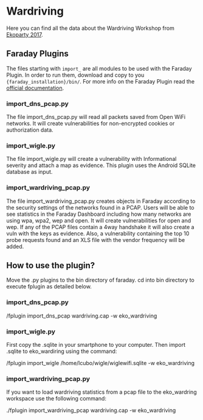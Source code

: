# Wardriving

Here you can find all the data about the Wardriving Workshop from [Ekoparty 2017](http://ekoparty.org).

## Faraday Plugins

The files starting with `import_` are all modules to be used with the Faraday Plugin. In order to run them, download and copy to you `{faraday_installation}/bin/`. For more info on the Faraday Plugin read the [official documentation](https://github.com/infobyte/faraday/wiki/Faraday-Plugin).

### import_dns_pcap.py

The file import_dns_pcap.py will read all packets saved from Open WiFi networks. It will create vulnerabilities for non-encrypted cookies or authorization data.

### import_wigle.py

The file import_wigle.py will create a vulnerability with Informational severity and attach a map as evidence. This plugin uses the Android SQLite database as input.

### import_wardriving_pcap.py

The file import_wardriving_pcap.py creates objects in Faraday according to the security settings of the networks found in a PCAP. Users will be able to see statistics in the Faraday Dashboard including how many networks are using wpa, wpa2, wep and open. It will create vulnerabilities for open and wep. If any of the PCAP files contain a 4way handshake it will also create a vuln with the keys as evidence.
Also, a vulnerability containing the top 10 probe requests found and an XLS file with the vendor frequency will be added.

## How to use the plugin?

Move the .py plugins to the bin directory of faraday. 
cd into bin directory to execute fplugin as detailed below.

### import_dns_pcap.py

/fplugin import_dns_pcap wardriving.cap -w eko_wardriving

### import_wigle.py

First copy the .sqlite in your smartphone to your computer. Then import .sqlite to eko_wardiring using the command:

/fplugin import_wigle /home/lcubo/wigle/wiglewifi.sqlite -w eko_wardriving

### import_wardriving_pcap.py

If you want to load wardriving statistics from a pcap file to the eko_wardring workspace use the following command:

./fplugin import_wardriving_pcap wardriving.cap -w eko_wardriving
